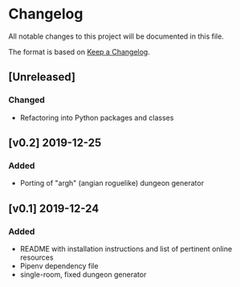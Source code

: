 # Changelog
All notable changes to this project will be documented in this file.

The format is based on [Keep a Changelog](https://keepachangelog.com/en/1.0.0/).


## [Unreleased]

### Changed
- Refactoring into Python packages and classes


## [v0.2] 2019-12-25

### Added
- Porting of "argh" (angian roguelike) dungeon generator


## [v0.1] 2019-12-24

### Added
- README with installation instructions and list of pertinent online resources
- Pipenv dependency file
- single-room, fixed dungeon generator

